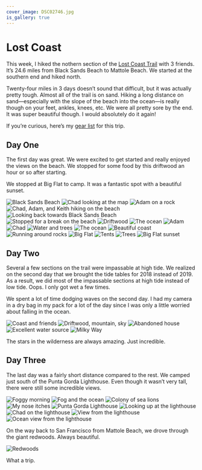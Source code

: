 ```yaml
---
cover_image: DSC02746.jpg
is_gallery: true
---
```


# Lost Coast

This week, I hiked the nothern section of the [Lost Coast Trail](https://www.blm.gov/visit/search-details/267873/1) with 3 friends. It’s 24.6 miles from Black Sands Beach to Mattole Beach. We started at the southern end and hiked north.

Twenty-four miles in 3 days doesn’t sound that difficult, but it was actually pretty tough. Almost all of the trail is on sand. Hiking a long distance on sand—especially with the slope of the beach into the ocean—is really though on your feet, ankles, knees, etc. We were all pretty sore by the end. It was super beautiful though. I would absolutely do it again!

If you’re curious, here’s my [gear list](https://lighterpack.com/r/dn9dj0) for this trip.

## Day One

The first day was great. We were excited to get started and really enjoyed the views on the beach. We stopped for some food by this driftwood an hour or so after starting.

We stopped at Big Flat to camp. It was a fantastic spot with a beautiful sunset.

<photo-row>
  <img src="DSC02577.jpg" alt="Black Sands Beach">
  <img src="DSC02584.jpg" alt="Chad looking at the map">
</photo-row>
<photo-row>
  <img src="DSC02594.jpg" alt="Adam on a rock">
  <img src="DSC02613.jpg" alt="Chad, Adam, and Keith hiking on the beach">
</photo-row>
<photo-row>
  <img src="DSC02610.jpg" alt="Looking back towards Black Sands Beach">
</photo-row>
<photo-row>
  <img src="DSC02615.jpg" alt="Stopped for a break on the beach">
</photo-row>
<photo-row>
  <img src="DSC02619.jpg" alt="Driftwood">
  <img src="DSC02625.jpg" alt="The ocean">
</photo-row>
<photo-row>
  <img src="DSC02627.jpg" alt="Adam">
  <img src="DSC02630.jpg" alt="Chad">
</photo-row>
<photo-row>
  <img src="DSC02632.jpg" alt="Water and trees">
  <img src="DSC02636.jpg" alt="The ocean">
  <img src="DSC02639.jpg" alt="Beautiful coast">
</photo-row>
<photo-row>
  <img src="DSC02657.jpg" alt="Running around rocks">
</photo-row>
<photo-row>
  <img src="DSC02659.jpg" alt="Big Flat">
  <img src="DSC02661.jpg" alt="Tents">
  <img src="DSC02662.jpg" alt="Trees">
</photo-row>
<photo-row>
  <img src="DSC02665.jpg" alt="Big Flat sunset">
</photo-row>

## Day Two

Several a few sections on the trail were impassable at high tide. We realized on the second day that we brought the tide tables for 2018 instead of 2019. As a result, we did most of the impassable sections at high tide instead of low tide. Oops. I only got wet a few times.

We spent a lot of time dodging waves on the second day. I had my camera in a dry bag in my pack for a lot of the day since I was only a little worried about falling in the ocean.

<photo-row>
  <img src="DSC02677.jpg" alt="Coast and friends">
</photo-row>
<photo-row>
  <img src="DSC02678.jpg" alt="Driftwood, mountain, sky">
  <img src="DSC02682.jpg" alt="Abandoned house">
  <img src="DSC02688.jpg" alt="Excellent water source">
</photo-row>
<photo-row>
  <img src="DSC02693.jpg" alt="Milky Way">
</photo-row>

The stars in the wilderness are always amazing. Just incredible.

## Day Three

The last day was a fairly short distance compared to the rest. We camped just south of the Punta Gorda Lighthouse. Even though it wasn’t very tall, there were still some incredible views.

<photo-row>
  <img src="DSC02702.jpg" alt="Foggy morning">
  <img src="DSC02705.jpg" alt="Fog and the ocean">
</photo-row>
<photo-row>
  <img src="DSC02721.jpg" alt="Colony of sea lions">
  <img src="DSC02736.jpg" alt="My nose itches">
</photo-row>
<photo-row>
  <img src="DSC02734.jpg" alt="Punta Gorda Lighthouse">
</photo-row>
<photo-row>
  <img src="DSC02739.jpg" alt="Looking up at the lighthouse">
  <img src="DSC02743.jpg" alt="Chad on the lighthouse">
</photo-row>
<photo-row>
  <img src="DSC02746.jpg" alt="View from the lighthouse">
</photo-row>
<photo-row>
  <img src="DSC02750.jpg" alt="Ocean view from the lighthouse">
</photo-row>

On the way back to San Francisco from Mattole Beach, we drove through the giant redwoods. Always beautiful.

<photo-row>
  <img src="DSC02752.jpg" alt="Redwoods">
</photo-row>

What a trip.
